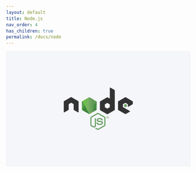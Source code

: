 ```yaml
---
layout: default
title: Node.js
nav_order: 4
has_children: true
permalink: /docs/node
---
```


![title_node](../../assets/images/title_node.png)